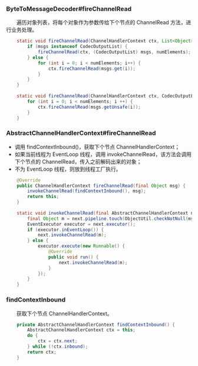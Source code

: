### ByteToMessageDecoder#fireChannelRead
　　遍历对象列表，将每个对象作为参数传给下个节点的 ChannelRead 方法，进行业务处理。

```java
    static void fireChannelRead(ChannelHandlerContext ctx, List<Object> msgs, int numElements) {
        if (msgs instanceof CodecOutputList) {
            fireChannelRead(ctx, (CodecOutputList) msgs, numElements);
        } else {
            for (int i = 0; i < numElements; i++) {
                ctx.fireChannelRead(msgs.get(i));
            }
        }
    }
    
    static void fireChannelRead(ChannelHandlerContext ctx, CodecOutputList msgs, int numElements) {
        for (int i = 0; i < numElements; i ++) {
            ctx.fireChannelRead(msgs.getUnsafe(i));
        }
    }
```

### AbstractChannelHandlerContext#fireChannelRead

- 调用 findContextInbound()，获取下个节点 ChannelHandlerContext；
- 如果当前线程为 EventLoop 线程，调用 invokeChannelRead，该方法会调用下个节点的 ChannelRead，传入之前解码出来的对象；
- 不为 EventLoop 线程，则放到线程工厂执行。

```java
    @Override
    public ChannelHandlerContext fireChannelRead(final Object msg) {
        invokeChannelRead(findContextInbound(), msg);
        return this;
    }
    
    static void invokeChannelRead(final AbstractChannelHandlerContext next, Object msg) {
        final Object m = next.pipeline.touch(ObjectUtil.checkNotNull(msg, "msg"), next);
        EventExecutor executor = next.executor();
        if (executor.inEventLoop()) {
            next.invokeChannelRead(m);
        } else {
            executor.execute(new Runnable() {
                @Override
                public void run() {
                    next.invokeChannelRead(m);
                }
            });
        }
    }
```

### findContextInbound
　　获取下个节点 ChannelHandlerContext。

```java
    private AbstractChannelHandlerContext findContextInbound() {
        AbstractChannelHandlerContext ctx = this;
        do {
            ctx = ctx.next;
        } while (!ctx.inbound);
        return ctx;
    }
```
